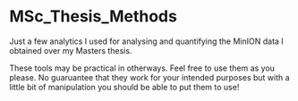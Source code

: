 # MSc_Thesis_Methods

Just a few analytics I used for analysing and quantifying the MinION data I obtained over my Masters thesis.

These tools may be practical in otherways. Feel free to use them as you please. No guaruantee that they work for your intended purposes but with a little bit of manipulation you should be able to put them to use!

